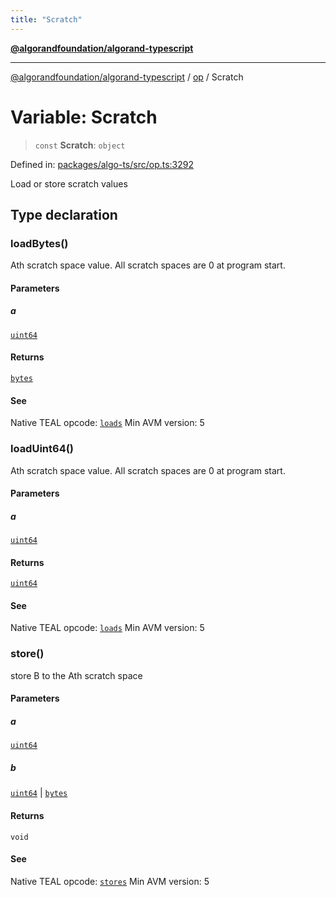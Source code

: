 ```yaml
---
title: "Scratch"
---
```


[**@algorandfoundation/algorand-typescript**](../../README.md)

***

[@algorandfoundation/algorand-typescript](../../README.md) / [op](../README.md) / Scratch

# Variable: Scratch

> `const` **Scratch**: `object`

Defined in: [packages/algo-ts/src/op.ts:3292](https://github.com/algorandfoundation/puya-ts/blob/main/packages/algo-ts/src/op.ts#L3292)

Load or store scratch values

## Type declaration

### loadBytes()

Ath scratch space value.  All scratch spaces are 0 at program start.

#### Parameters

##### a

[`uint64`](../../index/type-aliases/uint64.md)

#### Returns

[`bytes`](../../index/type-aliases/bytes.md)

#### See

Native TEAL opcode: [`loads`](https://developer.algorand.org/docs/get-details/dapps/avm/teal/opcodes/v10/#loads)
Min AVM version: 5

### loadUint64()

Ath scratch space value.  All scratch spaces are 0 at program start.

#### Parameters

##### a

[`uint64`](../../index/type-aliases/uint64.md)

#### Returns

[`uint64`](../../index/type-aliases/uint64.md)

#### See

Native TEAL opcode: [`loads`](https://developer.algorand.org/docs/get-details/dapps/avm/teal/opcodes/v10/#loads)
Min AVM version: 5

### store()

store B to the Ath scratch space

#### Parameters

##### a

[`uint64`](../../index/type-aliases/uint64.md)

##### b

[`uint64`](../../index/type-aliases/uint64.md) | [`bytes`](../../index/type-aliases/bytes.md)

#### Returns

`void`

#### See

Native TEAL opcode: [`stores`](https://developer.algorand.org/docs/get-details/dapps/avm/teal/opcodes/v10/#stores)
Min AVM version: 5
